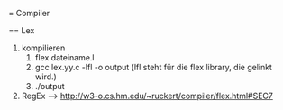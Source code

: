 = Compiler

== Lex 
1. kompilieren
	1. flex dateiname.l
	2. gcc lex.yy.c -lfl -o output (lfl steht für die flex library, die gelinkt wird.)
	3. ./output
1. RegEx --> http://w3-o.cs.hm.edu/~ruckert/compiler/flex.html#SEC7



